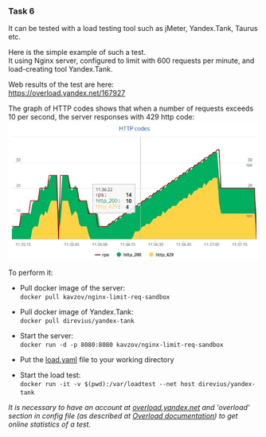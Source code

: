 ### Task 6
It can be tested with a load testing tool such as jMeter, Yandex.Tank, Taurus etc.

Here is the simple example of such a test.  
It using Nginx server, configured to limit with 600 requests per minute, and load-creating tool Yandex.Tank.

Web results of the test are here:  
https://overload.yandex.net/167927

The graph of HTTP codes shows that when a number of requests exceeds 10 per second, the server responses with 429 http code:    
![http_codes](http_codes.jpg)

To perform it:
- Pull docker image of the server:  
`docker pull kavzov/nginx-limit-req-sandbox`

- Pull docker image of Yandex.Tank:  
`docker pull direvius/yandex-tank`

- Start the server:  
`docker run -d -p 8080:8080 kavzov/nginx-limit-req-sandbox`

- Put the [load.yaml](https://github.com/kavzov/testtask/raw/master/task_6/load.yaml) file to your working directory

- Start the load test:  
`docker run -it -v $(pwd):/var/loadtest --net host direvius/yandex-tank`

_It is necessary to have an account at [overload.yandex.net](http://overload.yandex.net) and 'overload' section in config file (as described at [Overload documentation](https://overload.yandex.net/mainpage/guide)) to get online statistics of a test._
